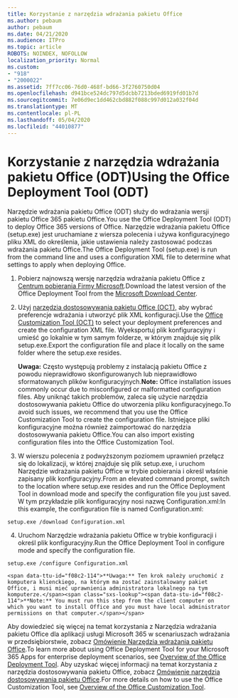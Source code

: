 ```yaml
---
title: Korzystanie z narzędzia wdrażania pakietu Office
ms.author: pebaum
author: pebaum
ms.date: 04/21/2020
ms.audience: ITPro
ms.topic: article
ROBOTS: NOINDEX, NOFOLLOW
localization_priority: Normal
ms.custom:
- "918"
- "2000022"
ms.assetid: 7ff7cc06-76d0-468f-bd66-3f2760750d04
ms.openlocfilehash: d941bce524dc797d5dcbb7213bded6919fd01b7d
ms.sourcegitcommit: 7e06d9ec1dd462cbd882f088c997d012a032f04d
ms.translationtype: MT
ms.contentlocale: pl-PL
ms.lasthandoff: 05/04/2020
ms.locfileid: "44010877"
---
```

# <a name="using-the-office-deployment-tool-odt"></a><span data-ttu-id="f08c2-102">Korzystanie z narzędzia wdrażania pakietu Office (ODT)</span><span class="sxs-lookup"><span data-stu-id="f08c2-102">Using the Office Deployment Tool (ODT)</span></span>

<span data-ttu-id="f08c2-103">Narzędzie wdrażania pakietu Office (ODT) służy do wdrażania wersji pakietu Office 365 pakietu Office.</span><span class="sxs-lookup"><span data-stu-id="f08c2-103">You use the Office Deployment Tool (ODT) to deploy Office 365 versions of Office.</span></span> <span data-ttu-id="f08c2-104">Narzędzie wdrażania pakietu Office (setup.exe) jest uruchamiane z wiersza polecenia i używa konfiguracyjnego pliku XML do określenia, jakie ustawienia należy zastosować podczas wdrażania pakietu Office.</span><span class="sxs-lookup"><span data-stu-id="f08c2-104">The Office Deployment Tool (setup.exe) is run from the command line and uses a configuration XML file to determine what settings to apply when deploying Office.</span></span>
  
1. <span data-ttu-id="f08c2-105">Pobierz najnowszą wersję narzędzia wdrażania pakietu Office z [Centrum pobierania Firmy Microsoft](https://go.microsoft.com/fwlink/p/?LinkID=626065).</span><span class="sxs-lookup"><span data-stu-id="f08c2-105">Download the latest version of the Office Deployment Tool from the [Microsoft Download Center](https://go.microsoft.com/fwlink/p/?LinkID=626065).</span></span>

2. <span data-ttu-id="f08c2-106">Użyj [narzędzia dostosowywania pakietu Office (OCT),](https://config.office.com) aby wybrać preferencje wdrażania i utworzyć plik XML konfiguracji.</span><span class="sxs-lookup"><span data-stu-id="f08c2-106">Use the [Office Customization Tool (OCT)](https://config.office.com) to select your deployment preferences and create the configuration XML file.</span></span> <span data-ttu-id="f08c2-107">Wyeksportuj plik konfiguracyjny i umieść go lokalnie w tym samym folderze, w którym znajduje się plik setup.exe.</span><span class="sxs-lookup"><span data-stu-id="f08c2-107">Export the configuration file and place it locally on the same folder where the setup.exe resides.</span></span>

    <span data-ttu-id="f08c2-108">**Uwaga:** Często występują problemy z instalacją pakietu Office z powodu nieprawidłowo skonfigurowanych lub nieprawidłowo sformatowanych plików konfiguracyjnych.</span><span class="sxs-lookup"><span data-stu-id="f08c2-108">**Note:** Office installation issues commonly occur due to misconfigured or malformatted configuration files.</span></span> <span data-ttu-id="f08c2-109">Aby uniknąć takich problemów, zaleca się użycie narzędzia dostosowywania pakietu Office do utworzenia pliku konfiguracyjnego.</span><span class="sxs-lookup"><span data-stu-id="f08c2-109">To avoid such issues, we recommend that you use the Office Customization Tool to create the configuration file.</span></span> <span data-ttu-id="f08c2-110">Istniejące pliki konfiguracyjne można również zaimportować do narzędzia dostosowywania pakietu Office.</span><span class="sxs-lookup"><span data-stu-id="f08c2-110">You can also import existing configuration files into the Office Customization Tool.</span></span>

3. <span data-ttu-id="f08c2-111">W wierszu polecenia z podwyższonym poziomem uprawnień przełącz się do lokalizacji, w której znajduje się plik setup.exe, i uruchom Narzędzie wdrażania pakietu Office w trybie pobierania i określ właśnie zapisany plik konfiguracyjny.</span><span class="sxs-lookup"><span data-stu-id="f08c2-111">From an elevated command prompt, switch to the location where setup.exe resides and run the Office Deployment Tool in download mode and specify the configuration file you just saved.</span></span> <span data-ttu-id="f08c2-112">W tym przykładzie plik konfiguracyjny nosi nazwę Configuration.xml:</span><span class="sxs-lookup"><span data-stu-id="f08c2-112">In this example, the configuration file is named Configuration.xml:</span></span>
    
  ```
  setup.exe /download Configuration.xml  
  ```

4. <span data-ttu-id="f08c2-113">Uruchom Narzędzie wdrażania pakietu Office w trybie konfiguracji i określ plik konfiguracyjny.</span><span class="sxs-lookup"><span data-stu-id="f08c2-113">Run the Office Deployment Tool in configure mode and specify the configuration file.</span></span>
    
  ```
  setup.exe /configure Configuration.xml
  ```

    <span data-ttu-id="f08c2-114">**Uwaga:** Ten krok należy uruchomić z komputera klienckiego, na którym ma zostać zainstalowany pakiet Office, i musi mieć uprawnienia administratora lokalnego na tym komputerze.</span><span class="sxs-lookup"><span data-stu-id="f08c2-114">**Note:** You must run this step from the client computer on which you want to install Office and you must have local administrator permissions on that computer.</span></span>

<span data-ttu-id="f08c2-115">Aby dowiedzieć się więcej na temat korzystania z Narzędzia wdrażania pakietu Office dla aplikacji usługi Microsoft 365 w scenariuszach wdrażania w przedsiębiorstwie, zobacz [Omówienie Narzędzia wdrażania pakietu Office](https://docs.microsoft.com/deployoffice/overview-office-deployment-tool).</span><span class="sxs-lookup"><span data-stu-id="f08c2-115">To learn more about using Office Deployment Tool for your Microsoft 365 Apps for enterprise deployment scenarios, see [Overview of the Office Deployment Tool](https://docs.microsoft.com/deployoffice/overview-office-deployment-tool).</span></span> <span data-ttu-id="f08c2-116">Aby uzyskać więcej informacji na temat korzystania z narzędzia dostosowywania pakietu Office, zobacz [Omówienie narzędzia dostosowywania pakietu Office](https://docs.microsoft.com/DeployOffice/overview-of-the-office-customization-tool-for-click-to-run).</span><span class="sxs-lookup"><span data-stu-id="f08c2-116">For more details on how to use the Office Customization Tool, see [Overview of the Office Customization Tool](https://docs.microsoft.com/DeployOffice/overview-of-the-office-customization-tool-for-click-to-run).</span></span>
